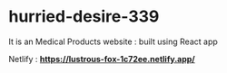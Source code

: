 # hurried-desire-339
It is an Medical Products website : built using React app

Netlify : **https://lustrous-fox-1c72ee.netlify.app/**
  
     
    
      
   
